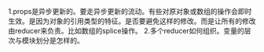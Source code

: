 1.props是异步更新的。要走异步更新的流动。有些对原对象或数组的操作会即时生效。是因为对象的引用类型的特征。是否要避免这样的修改。而是让所有的修改由reducer来负责。比如数组的splice操作。
2.多个reducer如何组织。变量的层次与模块划分是怎样的。